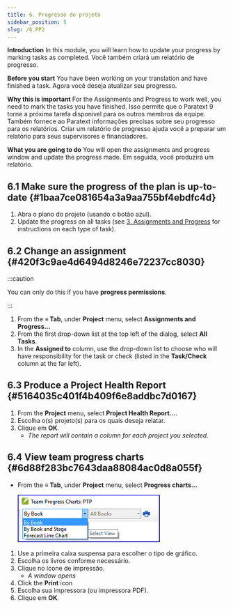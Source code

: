 ```yaml
---
title: 6. Progresso do projeto
sidebar_position: 5
slug: /6.PP2
---
```


**Introduction**  In this module, you will learn how to update your progress by marking tasks as completed. Você também criará um relatório de progresso.

**Before you start**  You have been working on your translation and have finished a task. Agora você deseja atualizar seu progresso.

**Why this is important**  For the Assignments and Progress to work well, you need to mark the tasks you have finished. Isso permite que o Paratext 9 torne a próxima tarefa disponível para os outros membros da equipe. Também fornece ao Paratext informações precisas sobre seu progresso para os relatórios. Criar um relatório de progresso ajuda você a preparar um relatório para seus supervisores e financiadores.

**What you are going to do**  You will open the assignments and progress window and update the progress made. Em seguida, você produzirá um relatório.

## 6.1 Make sure the progress of the plan is up-to-date {#1baa7ce081654a3a9aa755bf4ebdfc4d}

1. Abra o plano do projeto (usando o botão azul).
2. Update the progress on all tasks (see [3. Assignments and Progress](/3.PP1) for instructions on each type of task).

## 6.2 Change an assignment {#420f3c9ae4d6494d8246e72237cc8030}

:::caution

You can only do this if you have **progress permissions**.

:::

1. From the **≡ Tab**, under **Project** menu, select **Assignments and Progress…**
2. From the first drop-down list at the top left of the dialog, select **All Tasks**.
3. In the **Assigned to** column, use the drop-down list to choose who will have responsibility for the task or check (listed in the **Task/Check** column at the far left).

## 6.3 Produce a Project Health Report {#5164035c401f4b409f6e8addbc7d0167}

1. From the **Project** menu, select **Project Health Report…**.
2. Escolha o(s) projeto(s) para os quais deseja relatar.
3. Clique em **OK**.
   - _The report will contain a column for each project you selected._

## **6.4 View team progress charts** {#6d88f283bc7643daa88084ac0d8a055f}

- From the **≡ Tab**, under **Project** menu, select **Progress charts…**

  ![](./1163930921.png)

1. Use a primeira caixa suspensa para escolher o tipo de gráfico.
2. Escolha os livros conforme necessário.
3. Clique no ícone de impressão.
   - _A window opens_
4. Click the **Print** icon
5. Escolha sua impressora (ou impressora PDF).
6. Clique em **OK**.
